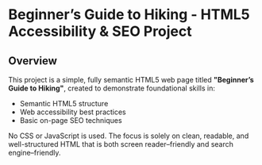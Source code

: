 # Beginner’s Guide to Hiking - HTML5 Accessibility & SEO Project

## Overview

This project is a simple, fully semantic HTML5 web page titled **"Beginner’s Guide to Hiking"**, created to demonstrate foundational skills in:

- Semantic HTML5 structure
- Web accessibility best practices
- Basic on-page SEO techniques

No CSS or JavaScript is used. The focus is solely on clean, readable, and well-structured HTML that is both screen reader–friendly and search engine–friendly.
